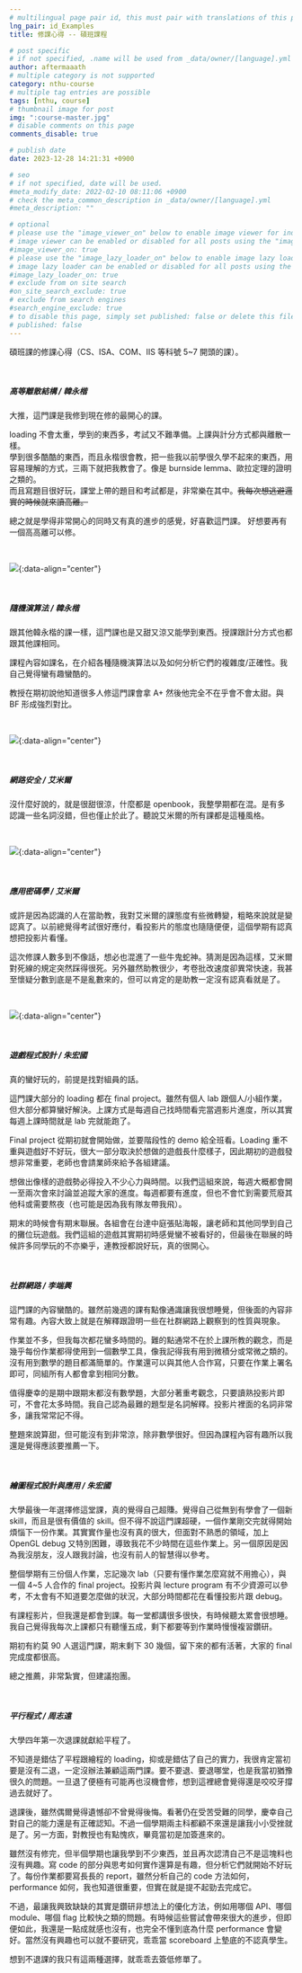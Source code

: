 ```yaml
---
# multilingual page pair id, this must pair with translations of this page. (This name must be unique)
lng_pair: id_Examples
title: 修課心得 -- 碩班課程

# post specific
# if not specified, .name will be used from _data/owner/[language].yml
author: aftermaaath
# multiple category is not supported
category: nthu-course 
# multiple tag entries are possible
tags: [nthu, course]
# thumbnail image for post
img: ":course-master.jpg"
# disable comments on this page
comments_disable: true

# publish date
date: 2023-12-28 14:21:31 +0900

# seo
# if not specified, date will be used.
#meta_modify_date: 2022-02-10 08:11:06 +0900
# check the meta_common_description in _data/owner/[language].yml
#meta_description: ""

# optional
# please use the "image_viewer_on" below to enable image viewer for individual pages or posts (_posts/ or [language]/_posts folders).
# image viewer can be enabled or disabled for all posts using the "image_viewer_posts: true" setting in _data/conf/main.yml.
#image_viewer_on: true
# please use the "image_lazy_loader_on" below to enable image lazy loader for individual pages or posts (_posts/ or [language]/_posts folders).
# image lazy loader can be enabled or disabled for all posts using the "image_lazy_loader_posts: true" setting in _data/conf/main.yml.
#image_lazy_loader_on: true
# exclude from on site search
#on_site_search_exclude: true
# exclude from search engines
#search_engine_exclude: true
# to disable this page, simply set published: false or delete this file
# published: false
---
```


<!-- outline-start -->

碩班課的修課心得（CS、ISA、COM、IIS 等科號 5~7 開頭的課）。

<!-- outline-end -->

<br>

##### 高等離散結構 / 韓永楷
大推，這門課是我修到現在修的最開心的課。

loading 不會太重，學到的東西多，考試又不難準備。上課與計分方式都與離散一樣。<br>
學到很多酷酷的東西，而且永楷很會教，把一些我以前學很久學不起來的東西，用容易理解的方式，三兩下就把我教會了。像是 burnside lemma、歐拉定理的證明之類的。<br>
而且寫題目很好玩，課堂上帶的題目和考試都是，非常樂在其中。~~我每次想逃避邏實的時候就來讀高離。~~

總之就是學得非常開心的同時又有真的進步的感覺，好喜歡這門課。
好想要再有一個高高離可以修。

<br>

![](https://i.imgur.com/n9PFzlo.png){:data-align="center"}

<br>

##### 隨機演算法 / 韓永楷
跟其他韓永楷的課一樣，這門課也是又甜又涼又能學到東西。授課跟計分方式也都跟其他課相同。

課程內容如課名，在介紹各種隨機演算法以及如何分析它們的複雜度/正確性。我自己覺得蠻有趣蠻酷的。

教授在期初說他知道很多人修這門課會拿 A+ 然後他完全不在乎會不會太甜。與 BF 形成強烈對比。

<br>

![](https://i.imgur.com/4U5WA4z.png){:data-align="center"}

<br>

##### 網路安全 / 艾米爾
沒什麼好說的，就是很甜很涼，什麼都是 openbook，我整學期都在混。是有多認識一些名詞沒錯，但也僅止於此了。聽說艾米爾的所有課都是這種風格。

<br>

![](https://i.imgur.com/h9L1mtz.png){:data-align="center"}

<br>

##### 應用密碼學 / 艾米爾
或許是因為認識的人在當助教，我對艾米爾的課態度有些微轉變，粗略來說就是變認真了。以前總覺得考試很好應付，看投影片的態度也隨隨便便，這個學期有認真想把投影片看懂。

這次修課人數多到不像話，想必也混進了一些牛鬼蛇神。猜測是因為這樣，艾米爾對死線的規定突然踩得很死。另外雖然助教很少，考卷批改速度卻異常快速，我甚至懷疑分數到底是不是亂數來的，但可以肯定的是助教一定沒有認真看就是了。

<br>

![](https://imgur.com/RxDLD5g.png){:data-align="center"}

<br>

##### 遊戲程式設計 / 朱宏國
真的蠻好玩的，前提是找對組員的話。

這門課大部分的 loading 都在 final project。雖然有個人 lab 跟個人/小組作業，但大部分都算蠻好解決。上課方式是每週自己找時間看完當週影片進度，所以其實每週上課時間就是 lab 完就能跑了。

Final project 從期初就會開始做，並要階段性的 demo 給全班看。Loading 重不重與遊戲好不好玩，很大一部分取決於想做的遊戲長什麼樣子，因此期初的遊戲發想非常重要，老師也會請業師來給予各組建議。

想做出像樣的遊戲勢必得投入不少心力與時間。以我們這組來說，每週大概都會開一至兩次會來討論並追蹤大家的進度。每週都要有進度，但也不會忙到需要荒廢其他科或需要熬夜（也可能是因為我有隊友帶我飛）。

期末的時候會有期末聯展。各組會在台達中庭張貼海報，讓老師和其他同學到自己的攤位玩遊戲。我們這組的遊戲其實期初時感覺蠻不被看好的，但最後在聯展的時候許多同學玩的不亦樂乎，連教授都說好玩，真的很開心。

<br>

##### 社群網路 / 李端興
這門課的內容蠻酷的。雖然前幾週的課有點像通識讓我很想睡覺，但後面的內容非常有趣。內容大致上就是在解釋跟證明一些在社群網路上觀察到的性質與現象。

作業並不多，但我每次都花蠻多時間的。難的點通常不在於上課所教的觀念，而是幾乎每份作業都得使用到一個數學工具，像我記得我有用到微積分或常微之類的。沒有用到數學的題目都滿簡單的。作業還可以與其他人合作寫，只要在作業上署名即可，同組所有人都會拿到相同分數。

值得慶幸的是期中跟期末都沒有數學題，大部分著重考觀念，只要讀熟投影片即可，不會花太多時間。我自己認為最難的題型是名詞解釋。投影片裡面的名詞非常多，讓我常常記不得。

整題來說算甜，但可能沒有到非常涼，除非數學很好。但因為課程內容有趣所以我還是覺得應該要推薦一下。

<br>

##### 繪圖程式設計與應用 / 朱宏國
大學最後一年選擇修這堂課，真的覺得自己超賺。覺得自己從無到有學會了一個新 skill，而且是很有價值的 skill。但不得不說這門課超硬，一個作業剛交完就得開始煩惱下一份作業。其實實作量也沒有真的很大，但面對不熟悉的領域，加上 OpenGL debug 又特別困難，導致我花不少時間在這些作業上。另一個原因是因為我沒朋友，沒人跟我討論，也沒有前人的智慧得以參考。

整個學期有三份個人作業，忘記幾次 lab（只要有懂作業怎麼寫就不用擔心），與一個 4~5 人合作的 final project。投影片與 lecture program 有不少資源可以參考，不太會有不知道要怎麼做的狀況，大部分時間都花在看懂投影片跟 debug。

有課程影片，但我還是都會到課。每一堂都講很多很快，有時候聽太累會很想睡。我自己覺得我每次上課都只有聽懂五成，剩下都要等到作業時慢慢複習鑽研。

期初有約莫 90 人選這門課，期末剩下 30 幾個，留下來的都有活著，大家的 final 完成度都很高。

總之推薦，非常紮實，但建議抱團。

<br>

##### 平行程式 / 周志遠
大學四年第一次退課就獻給平程了。

不知道是錯估了平程跟繪程的 loading，抑或是錯估了自己的實力，我很肯定當初要是沒有二退，一定沒辦法兼顧這兩門課。要不要退、要退哪堂，也是我當初猶豫很久的問題。一旦退了便極有可能再也沒機會修，想到這裡總會覺得還是咬咬牙撐過去就好了。

退課後，雖然偶爾覺得遺憾卻不曾覺得後悔。看著仍在受苦受難的同學，慶幸自己對自己的能力還是有正確認知。不過一個學期兩主科都顧不來還是讓我小小受挫就是了。另一方面，對教授也有點愧疚，畢竟當初是加簽進來的。

雖然沒有修完，但半個學期也讓我學到不少東西，並且再次認清自己不是這塊料也沒有興趣。寫 code 的部分與思考如何實作還算是有趣，但分析它們就開始不好玩了。每份作業都要寫長長的 report，雖然分析自己的 code 方法如何，performance 如何，我也知道很重要，但實在就是提不起勁去完成它。

不過，最讓我興致缺缺的其實是鑽研非想法上的優化方法，例如用哪個 API、哪個 module、哪個 flag 比較快之類的問題。有時候這些嘗試會帶來很大的進步，但即便如此，我還是一點成就感也沒有，也完全不懂到底為什麼 performance 會變好。當然沒有興趣也可以就不要研究，乖乖當 scoreboard 上墊底的不認真學生。

想到不退課的我只有這兩種選擇，就乖乖去簽低修單了。
